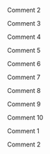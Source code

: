 
Comment 2

Comment 3

Comment 4

Comment 5

Comment 6

Comment 7

Comment 8

Comment 9

Comment 10

Comment 1

Comment 2

